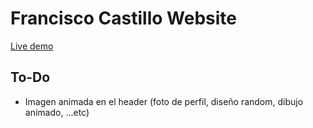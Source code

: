 # Francisco Castillo Website

[Live demo](https://panxoyk.github.io/francisco-castillo-portafolio/)

## To-Do

- Imagen animada en el header (foto de perfil, diseño random, dibujo animado, ...etc)
